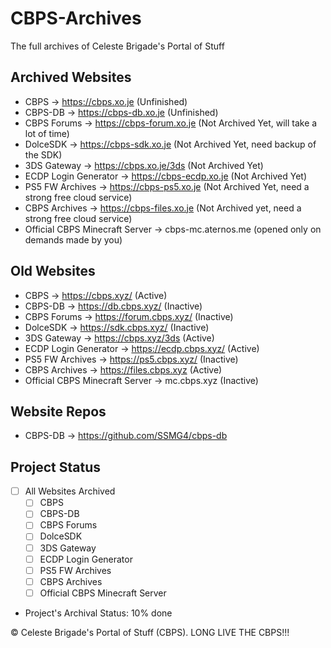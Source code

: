 # CBPS-Archives
The full archives of Celeste Brigade's Portal of Stuff

## Archived Websites
- CBPS -> https://cbps.xo.je (Unfinished)
- CBPS-DB -> https://cbps-db.xo.je (Unfinished)
- CBPS Forums -> https://cbps-forum.xo.je (Not Archived Yet, will take a lot of time)
- DolceSDK -> https://cbps-sdk.xo.je (Not Archived Yet, need backup of the SDK)
- 3DS Gateway -> https://cbps.xo.je/3ds (Not Archived Yet)
- ECDP Login Generator -> https://cbps-ecdp.xo.je (Not Archived Yet)
- PS5 FW Archives -> https://cbps-ps5.xo.je (Not Archived Yet, need a strong free cloud service)
- CBPS Archives -> https://cbps-files.xo.je (Not Archived yet, need a strong free cloud service)
- Official CBPS Minecraft Server -> cbps-mc.aternos.me (opened only on demands made by you)

## Old Websites
- CBPS -> https://cbps.xyz/ (Active)
- CBPS-DB -> https://db.cbps.xyz/ (Inactive)
- CBPS Forums -> https://forum.cbps.xyz/ (Inactive)
- DolceSDK -> https://sdk.cbps.xyz/ (Inactive)
- 3DS Gateway -> https://cbps.xyz/3ds (Active)
- ECDP Login Generator -> https://ecdp.cbps.xyz/ (Active)
- PS5 FW Archives -> https://ps5.cbps.xyz/ (Inactive)
- CBPS Archives -> https://files.cbps.xyz (Active)
- Official CBPS Minecraft Server -> mc.cbps.xyz (Inactive)

## Website Repos
- CBPS-DB -> https://github.com/SSMG4/cbps-db

## Project Status
- [ ] All Websites Archived
  - [ ] CBPS
  - [ ] CBPS-DB
  - [ ] CBPS Forums
  - [ ] DolceSDK
  - [ ] 3DS Gateway
  - [ ] ECDP Login Generator
  - [ ] PS5 FW Archives
  - [ ] CBPS Archives
  - [ ] Official CBPS Minecraft Server

- Project's Archival Status: 10% done

&copy; Celeste Brigade's Portal of Stuff (CBPS). LONG LIVE THE CBPS!!!
